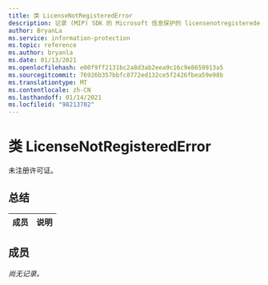 ```yaml
---
title: 类 LicenseNotRegisteredError
description: 记录 (MIP) SDK 的 Microsoft 信息保护的 licensenotregisterederror：：未定义的类。
author: BryanLa
ms.service: information-protection
ms.topic: reference
ms.author: bryanla
ms.date: 01/13/2021
ms.openlocfilehash: e00f9ff2131bc2a8d3ab2eea9c16c9e8659913a5
ms.sourcegitcommit: 76926b357bbfc8772ed132ce5f2426fbea59e98b
ms.translationtype: MT
ms.contentlocale: zh-CN
ms.lasthandoff: 01/14/2021
ms.locfileid: "98213702"
---
```

# <a name="class-licensenotregisterederror"></a>类 LicenseNotRegisteredError 
未注册许可证。
  
## <a name="summary"></a>总结
 成员                        | 说明                                
--------------------------------|---------------------------------------------
  
## <a name="members"></a>成员
_尚无记录。_
